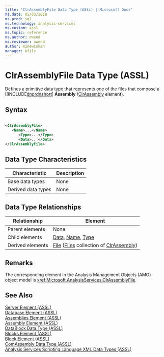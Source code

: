 ```yaml
---
title: "ClrAssemblyFile Data Type (ASSL) | Microsoft Docs"
ms.date: 05/03/2018
ms.prod: sql
ms.technology: analysis-services
ms.custom: assl
ms.topic: reference
ms.author: owend
ms.reviewer: owend
author: minewiskan
manager: kfile
---
```

# ClrAssemblyFile Data Type (ASSL)

  Defines a primitive data type that represents one of the files that compose a  [!INCLUDE[dnprdnshort](../../../includes/dnprdnshort-md.md)] **Assembly** ([ClrAssembly](data-type/clrassembly-data-type-assl.md) element).  
  
## Syntax  
  
```xml  
  
<ClrAssemblyFile>  
   <Name>...</Name>  
      <Type>...</Type>  
      <Data>...</Data>  
</ClrAssemblyFile>  
```  
  
## Data Type Characteristics  
  
|Characteristic|Description|  
|--------------------|-----------------|  
|Base data types|None|  
|Derived data types|None|  
  
## Data Type Relationships  
  
|Relationship|Element|  
|------------------|-------------|  
|Parent elements|None|  
|Child elements|[Data](objects/data-element-assl.md), [Name](properties/name-element-assl.md), [Type](properties/type-element-clrassemblyfile-assl.md)|  
|Derived elements|[File](objects/file-element-assl.md) ([Files](collections/files-element-assl.md) collection of [ClrAssembly](data-type/clrassembly-data-type-assl.md))|  
  
## Remarks  
 The corresponding element in the Analysis Management Objects (AMO) object model is <xref:Microsoft.AnalysisServices.ClrAssemblyFile>.  
  
## See Also  
 [Server Element &#40;ASSL&#41;](objects/server-element-assl.md)   
 [Database Element &#40;ASSL&#41;](objects/database-element-assl.md)   
 [Assemblies Element &#40;ASSL&#41;](collections/assemblies-element-assl.md)   
 [Assembly Element &#40;ASSL&#41;](objects/assembly-element-assl.md)   
 [DataBlock Data Type &#40;ASSL&#41;](data-type/datablock-data-type-assl.md)   
 [Blocks Element &#40;ASSL&#41;](collections/blocks-element-assl.md)   
 [Block Element &#40;ASSL&#41;](objects/block-element-assl.md)   
 [ComAssembly Data Type &#40;ASSL&#41;](data-type/comassembly-data-type-assl.md)   
 [Analysis Services Scripting Language XML Data Types &#40;ASSL&#41;](data-type/analysis-services-scripting-language-xml-data-types-assl.md)  
  
  
